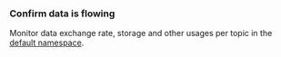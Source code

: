 ### Confirm data is flowing
Monitor data exchange rate, storage and other usages per topic in the [default namespace].

[default namespace]: https://astra.datastax.com/org/bee2add4-3a5b-4818-852d-b235e4690bec/streaming/pulsar-gcp-useast1/tenants/quickstart/namespaces/default